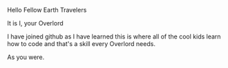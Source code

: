Hello Fellow Earth Travelers

It is I, your Overlord

I have joined github as I have learned this is where all of the cool kids learn how to code and that's a skill every Overlord needs.

As you were.
